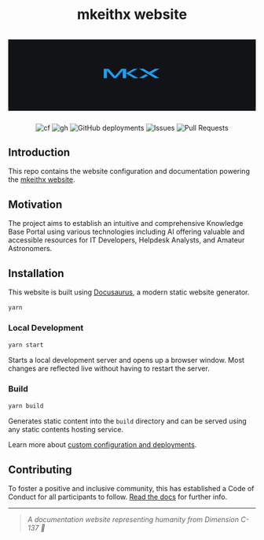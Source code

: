 <div align="center">
  <h1 align="center">
    mkeithx website
    <br />
    <br />
    <a href="https://mkeithx.pages.dev">
      <img src="./public/img/github-banner.png" alt="mkeithx">
    </a>
  </h1>
</div>

<div align="center">

<img alt="cf" src="https://img.shields.io/website?url=https%3A%2F%2Fmkeithx.pages.dev&style=for-the-badge&logo=cloudflare%20pages&label=cloudflare%20">
<img alt="gh" src="https://img.shields.io/website?url=https%3A%2F%2Fmkeithx.github.io&style=for-the-badge&logo=github&label=github">
<img alt="GitHub deployments" src="https://img.shields.io/github/deployments/mkeithx/mkeithx.github.io/github-pages?style=for-the-badge&label=Build">

<img alt="Issues" src="https://img.shields.io/github/issues/mkeithx/mkeithx.github.io?style=for-the-badge">
<img alt="Pull Requests" src="https://img.shields.io/github/issues-pr/mkeithx/mkeithx.github.io?style=for-the-badge">

</div>

<!-- <img alt="X (formerly Twitter) Follow" src="https://img.shields.io/twitter/follow/mkeithtan?style=social"> -->



## Introduction
This repo contains the website configuration and documentation powering the [mkeithx website](https://mkeithx.github.io).

## Motivation
The project aims to establish an intuitive and comprehensive Knowledge Base Portal using various technologies including AI offering valuable and accessible resources for IT Developers, Helpdesk Analysts, and Amateur Astronomers.

## Installation

This website is built using [Docusaurus](https://docusaurus.io/), a modern static website generator.


```bash
yarn
```

### Local Development

```bash
yarn start
```

Starts a local development server and opens up a browser window. Most changes are reflected live without having to restart the server.

### Build

```bash
yarn build
```

Generates static content into the `build` directory and can be served using any static contents hosting service.

Learn more about [custom configuration and deployments](https://mkeithx.pages.dev/docs/getting-started).


<!-- [**MKX SpaceHub**](https://mkeithx.github.io/)™ a project built with Docusaurus that aims create an intuitive and comprehensive Knowledge Base Portal, providing valuable and accessible resources for all. [Learn more](https://mkeithx.github.io/docs). -->

<!-- ## Contents

Apart from tech docs, you'll get to find articles covering fascinating topics about [the universe](../cosmos/). Ranging from our very own [solar system](https://mkeithx.github.io/cosmos), facts about [celestial mechanics](https://mkeithx.github.io/cosmos/astrophysics), some influential [figures in physics](https://mkeithx.github.io/cosmos/legacy), astronomy, and space exploration, and beyond. -->

## Contributing

To foster a positive and inclusive community, this has established a Code of Conduct for all participants to follow. [Read the docs](https://mkeithx.github.io/community) for further info.

---

> _A documentation website representing humanity from Dimension C-137 🚀_
> 
